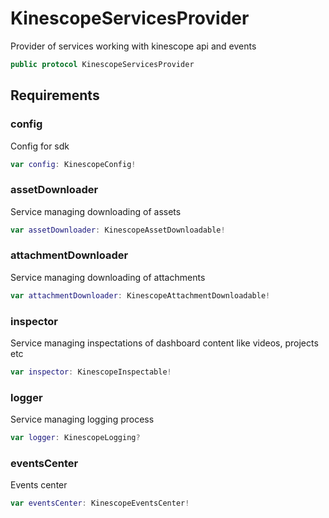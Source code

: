 # KinescopeServicesProvider

Provider of services working with kinescope api and events

``` swift
public protocol KinescopeServicesProvider 
```

## Requirements

### config

Config for sdk

``` swift
var config: KinescopeConfig! 
```

### assetDownloader

Service managing downloading of assets

``` swift
var assetDownloader: KinescopeAssetDownloadable! 
```

### attachmentDownloader

Service managing downloading of attachments

``` swift
var attachmentDownloader: KinescopeAttachmentDownloadable! 
```

### inspector

Service managing inspectations of dashboard content like videos, projects etc

``` swift
var inspector: KinescopeInspectable! 
```

### logger

Service managing logging process

``` swift
var logger: KinescopeLogging? 
```

### eventsCenter

Events center

``` swift
var eventsCenter: KinescopeEventsCenter! 
```
